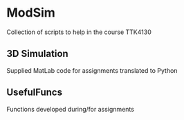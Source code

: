 # ModSim
Collection of scripts to help in the course TTK4130


## 3D Simulation
Supplied MatLab code for assignments translated to Python

## UsefulFuncs
Functions developed during/for assignments
